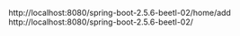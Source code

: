 http://localhost:8080/spring-boot-2.5.6-beetl-02/home/add
http://localhost:8080/spring-boot-2.5.6-beetl-02/